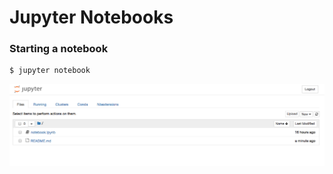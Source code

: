 # Jupyter Notebooks

### Starting a notebook


```python
$ jupyter notebook
```

![](../static/img/notebook-server.png)
